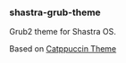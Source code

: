 ### shastra-grub-theme

Grub2 theme for Shastra OS.

Based on [Catppuccin Theme](https://github.com/Shastra-OS/catppuccin)
